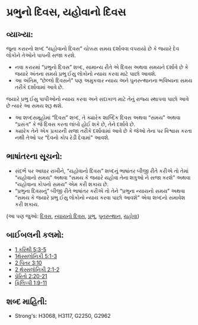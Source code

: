 # પ્રભુનો દિવસ, યહોવાનો દિવસ 

## વ્યાખ્યા: 

જૂના કરારનો શબ્દ “યહોવાનો દિવસ” ચોક્કસ સમય દર્શાવવા વપરાયો છે કે જયારે દેવ લોકોને તેઓને પાપની સજા કરશે.

* નવા કરારમાં “પ્રભુનો દિવસ” શબ્દ, સામાન્ય રીતે એ દિવસ અથવા સમયને દર્શાવે છે કે જયારે અંતના સમયે પ્રભુ ઈસુ લોકોનો ન્યાય કરવા માટે પાછો આવશે.
* આ અંતિમ, “છેલ્લો દિવસને” પણ અમુકવાર ન્યાય અને પુનરુત્થાનના ભવિષ્યના સમય તરીકે દર્શાવામાં આવે છે.

જયારે પ્રભુ ઈસુ પાપીઓનો ન્યાય કરવા અને સદાકાળ માટે તેનું રાજ્ય સ્થાપવા પાછો આવે છે ત્યારે આ સમય શરૂ થશે.

* આ શબ્દસમૂહોમાં “દિવસ” શબ્દ, તે ક્યારેક શાબ્દિક દિવસ અથવા “સમય” અથવા “પ્રસંગ” કે જે દિવસ કરતા લાંબો હોઈ શકે છે, તેને દર્શાવે છે.
* ક્યારેક તેને એક પ્રકારની સજા તરીકે દર્શાવામાં આવે છે કે જેઓ તેના પર વિશ્વાસ કરતા નથી તેઓ પર “દેવનો કોપ રેડી દેવામાં” આવશે.

## ભાષાંતરના સૂચનો: 

* સંદર્ભ પર આધાર રાખીને, “યહોવાનો દિવસ” શબ્દનું ભાષાંતર બીજી રીતે કરીએ તો તેમાં “યહોવાનો સમય” અથવા “સમય કે જયારે યહોવા તેના શત્રુઓ ને સજા કરશે” અથવા “યહોવાના કોપનો સમય” એમ કરી શકાય છે.
* “પ્રભુના દિવસનું” બીજી રીતે ભાષાંતર કરીએ તો તેને “પ્રભુના ન્યાયનો સમય” અથવા “સમય કે જયારે પ્રભુ ઈસુ લોકોનો ન્યાય કરવા પાછો આવશે” એવા શબ્દનો સમાવેશ કરી શકાય.

(આ પણ જુઓ: [દિવસ](../other/biblicaltimeday.md), [ન્યાયનો દિવસ](../kt/judgmentday.md), [પ્રભુ](../kt/lord.md), [પુનરુત્થાન](../kt/resurrection.md), [યહોવા](../kt/yahweh.md))

## બાઈબલની કલમો: 

* [1 કરિંથી 5:3-5](rc://gu/tn/help/1co/05/03)
* [1થેસ્સલોનિકી 5:1-3](rc://gu/tn/help/1th/05/01)
* [2 પિતર 3:10](rc://gu/tn/help/2pe/03/10)
* [2 થેસ્સલોનિકી 2:1-2](rc://gu/tn/help/2th/02/01)
* [પ્રેરિતો 2:20-21](rc://gu/tn/help/act/02/20)
* [ફિલિપ્પી 1:9-11](rc://gu/tn/help/php/01/09)

## શબ્દ માહિતી: 

* Strong's: H3068, H3117, G2250, G2962
